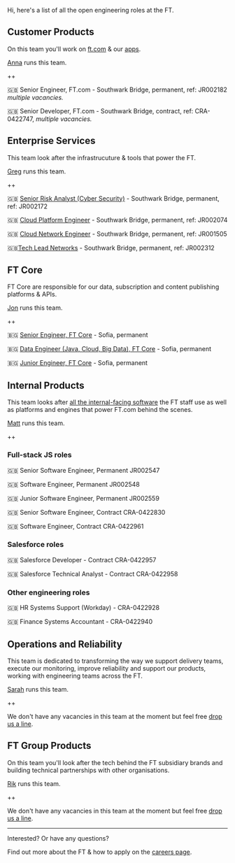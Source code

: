 
Hi, here's a list of all the open engineering roles at the FT.

## Customer Products

On this team you'll work on [ft.com](https://www.ft.com/) & our [apps](https://www.ft.com/tour/apps).

[Anna](https://twitter.com/annashipman) runs this team.

++

🇬🇧 Senior Engineer, FT.com - Southwark Bridge, permanent, ref: JR002182 _multiple vacancies._

🇬🇧 Senior Developer, FT.com - Southwark Bridge, contract, ref: CRA-0422747, _multiple vacancies._

## Enterprise Services

This team look after the infrastrucuture & tools that power the FT.

[Greg](https://twitter.com/greg_cope) runs this team.

++

🇬🇧 [Senior Risk Analyst (Cyber Security)](https://ft.wd3.myworkdayjobs.com/en-US/FT_External_Careers/job/OSB-London-35-hours/Senior-Risk-Analyst--Cyber-Security-_JR002172) - Southwark Bridge, permanent, ref: JR002172

🇬🇧 [Cloud Platform Engineer](https://ft.wd3.myworkdayjobs.com/en-US/FT_External_Careers/job/OSB-London-35-hours/Cloud-Platform-Engineer_JR002074) - Southwark Bridge, permanent, ref: JR002074

🇬🇧 [Cloud Network Engineer](https://ft.wd3.myworkdayjobs.com/en-US/FT_External_Careers/job/OSB-London-35-hours/Senior-Network-Engineer_JR001505) - Southwark Bridge, permanent, ref: JR001505

🇬🇧[Tech Lead Networks](https://ft.wd3.myworkdayjobs.com/en-US/FT_External_Careers/job/OSB-London-35-hours/Tech-Lead--Networks_JR002312) - Southwark Bridge, permanent, ref: JR002312
## FT Core

FT Core are responsible for our data, subscription and content publishing platforms & APIs.

[Jon](https://twitter.com/jonfurse) runs this team.

++

🇧🇬 [Senior Engineer, FT Core](https://stackoverflow.com/jobs/186848/senior-engineer-delivering-innovative-solutions-financial-times?a=e7F9GP17I7Fn6W9a) - Sofia, permanent

🇧🇬 [Data Engineer (Java, Cloud, Big Data), FT Core](https://stackoverflow.com/jobs/194264/data-engineer-python-sql-cloud-big-data-financial-times) - Sofia, permanent

🇧🇬 [Junior Engineer, FT Core](https://stackoverflow.com/jobs/186083/junior-engineer-to-join-the-ft-product-and-financial-times) - Sofia, permanent

## Internal Products

This team looks after [all the internal-facing software](http://matt.chadburn.co.uk/presentations/ip-all-hands.pdf) the FT staff use as well as platforms and engines that power FT.com behind the scenes.

[Matt](https://twitter.com/commuterjoy) runs this team.

++

### Full-stack JS roles

🇬🇧 Senior Software Engineer, Permanent JR002547
 
🇬🇧 Software Engineer, Permanent JR002548

🇬🇧 Junior Software Engineer, Permanent JR002559

🇬🇧 Senior Software Engineer, Contract CRA-0422830

🇬🇧 Software Engineer, Contract CRA-0422961

### Salesforce roles

🇬🇧 Salesforce Developer - Contract CRA-0422957

🇬🇧 Salesforce Technical Analyst - Contract CRA-0422958

### Other engineering roles

🇬🇧 HR Systems Support (Workday) - CRA-0422928

🇬🇧 Finance Systems Accountant - CRA-0422940


## Operations and Reliability

This team is dedicated to transforming the way we support delivery teams, execute our monitoring, improve reliability and support our products, working with engineering teams across the FT.

[Sarah](https://twitter.com/sarahjwells) runs this team.

++

We don't have any vacancies in this team at the moment but feel free [drop us a line](README.md#contact).

## FT Group Products

On this team you'll look after the tech behind the FT subsidiary brands and building technical partnerships with other organisations.

[Rik](https://twitter.com/rikstill) runs this team.

++

We don't have any vacancies in this team at the moment but feel free [drop us a line](README.md#contact).

----

Interested? Or have any questions?

Find out more about the FT & how to apply on the [careers page](README.md#contact).
